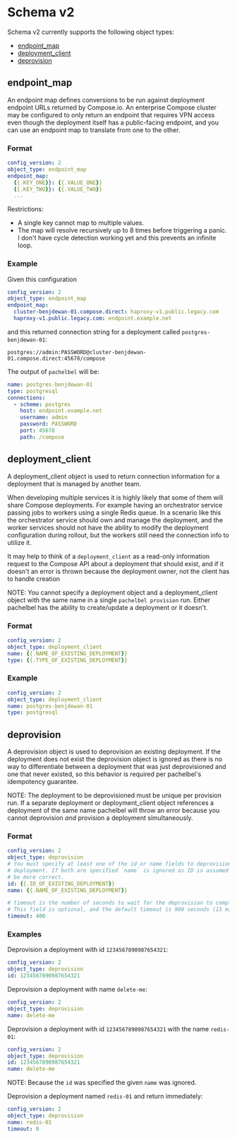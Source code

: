# Schema v2

Schema v2 currently supports the following object types:
* [endpoint_map](#endpoint_map)
* [deployment_client](#deployment_client)
* [deprovision](#deprovision)

## endpoint_map

An endpoint map defines conversions to be run against deployment endpoint URLs returned by Compose.io. An enterprise Compose cluster may be configured to only return an endpoint that requires VPN access even though the deployment itself has a public-facing endpoint, and you can use an endpoint map to translate from one to the other.

### Format
```yaml
config_version: 2
object_type: endpoint_map
endpoint_map:
  {{.KEY_ONE}}: {{.VALUE_ONE}}
  {{.KEY_TWO}}: {{.VALUE_TWO}}
  ...
```

Restrictions:
* A single key cannot map to multiple values.
* The map will resolve recursively up to 8 times before triggering a panic. I don't have cycle detection working yet and this prevents an infinite loop.

### Example
Given this configuration
```yaml
config_version: 2
object_type: endpoint_map
endpoint_map:
  cluster-benjdewan-01.compose.direct: haproxy-v1.public.legacy.com
  haproxy-v1.public.legacy.com: endpoint.example.net
```

and this returned connection string for a deployment called `postgres-benjdewan-01`:

```
postgres://admin:PASSWORD@cluster-benjdewan-01.compose.direct:45678/compose
```

The output of `pachelbel` will be:
```yaml
name: postgres-benjdewan-01
type: postgresql
connections:
  - scheme: postgres
    host: endpoint.example.net
    username: admin
    password: PASSWORD
    port: 45678
    path: /compose
```

## deployment_client

A deployment_client object is used to return connection information for a deployment that is managed by another team.

When developing multiple services it is highly likely that some of them will share Compose deployments. For example having an orchestrator service passing jobs to workers using a single Redis queue. In a scenario like this the orchestrator service should own and manage the deployment, and the worker services should not have the ability to modify the deployment configuration during rollout, but the workers still need the connection info to utilize it.

It may help to think of a `deployment_client` as a read-only information request to the Compose API about a deployment that should exist, and if it doesn't an error is thrown because the deployment owner, not the client has to handle creation

NOTE: You cannot specify a deployment object and a deployment_client object with the same name in a single `pachelbel provision` run. Either pachelbel has the ability to create/update a deployment or it doesn't.

### Format
```yaml
config_version: 2
object_type: deployment_client
name: {{.NAME_OF_EXISTING_DEPLOYMENT}}
type: {{.TYPE_OF_EXISTING_DEPLOYMENT}}
```

### Example
```yaml
config_version: 2
object_type: deployment_client
name: postgres-benjdewan-01
type: postgresql
```

## deprovision

A deprovision object is used to deprovision an existing deployment. If the
deployment does not exist the deprovision object is ignored as there is no way
to differentiate between a deployment that was just deprovisioned and one that
never existed, so this behavior is required per pachelbel's idempotency
guarantee.

NOTE: The deployment to be deprovisioned must be unique per provision run. If
a separate deployment or deployment_client object references a deployment of
the same name pachelbel will throw an error because you cannot deprovision
_and_ provision a deployment simultaneously.

### Format
```yaml
config_version: 2
object_type: deprovision
# You must specify at least one of the id or name fields to deprovision a
# deployment. If both are specified `name` is ignored as ID is assumed to
# be more correct.
id: {{.ID_OF_EXISTING_DEPLOYMENT}}
name: {{.NAME_OF_EXISTING_DEPLOYMENT}}

# timeout is the number of seconds to wait for the deprovision to complete.
# This field is optional, and the default timeout is 900 seconds (15 minutes)
timeout: 400
```

### Examples

Deprovision a deployment with id `1234567890987654321`:
```yaml
config_version: 2
object_type: deprovision
id: 1234567890987654321
```

Deprovision a deployment with name `delete-me`:
```yaml
config_version: 2
object_type: deprovision
name: delete-me
```

Deprovision a deployment with id `1234567890987654321` with the name `redis-01`:
```yaml
config_version: 2
object_type: deprovision
id: 1234567890987654321
name: delete-me
```
NOTE: Because the `id` was specified the given `name` was ignored.

Deprovision a deployment named `redis-01` and return immediately:
```yaml
config_version: 2
object_type: deprovision
name: redis-01
timeout: 0
```
